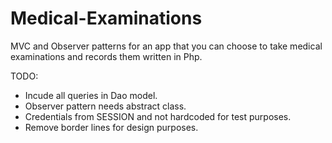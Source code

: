 # Medical-Examinations

MVC and Observer patterns for an app that you can choose to take medical examinations and records them written in Php.

TODO:
- Incude all queries in Dao model.
- Observer pattern needs abstract class.
- Credentials from SESSION and not hardcoded for test purposes.
- Remove border lines for design purposes.
